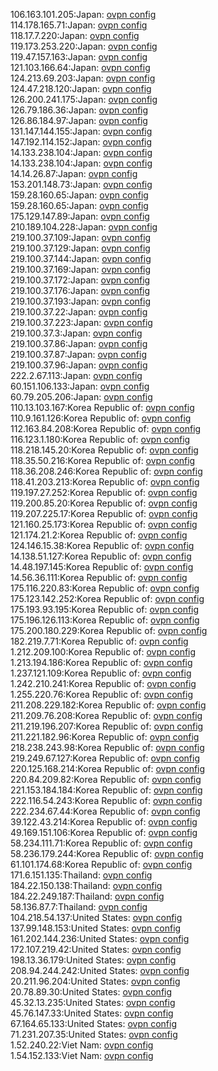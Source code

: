106.163.101.205:Japan: [ovpn config](vpn/106_163_101_205.ovpn)  
114.178.165.71:Japan: [ovpn config](vpn/114_178_165_71.ovpn)  
118.17.7.220:Japan: [ovpn config](vpn/118_17_7_220.ovpn)  
119.173.253.220:Japan: [ovpn config](vpn/119_173_253_220.ovpn)  
119.47.157.163:Japan: [ovpn config](vpn/119_47_157_163.ovpn)  
121.103.166.64:Japan: [ovpn config](vpn/121_103_166_64.ovpn)  
124.213.69.203:Japan: [ovpn config](vpn/124_213_69_203.ovpn)  
124.47.218.120:Japan: [ovpn config](vpn/124_47_218_120.ovpn)  
126.200.241.175:Japan: [ovpn config](vpn/126_200_241_175.ovpn)  
126.79.186.36:Japan: [ovpn config](vpn/126_79_186_36.ovpn)  
126.86.184.97:Japan: [ovpn config](vpn/126_86_184_97.ovpn)  
131.147.144.155:Japan: [ovpn config](vpn/131_147_144_155.ovpn)  
147.192.114.152:Japan: [ovpn config](vpn/147_192_114_152.ovpn)  
14.133.238.104:Japan: [ovpn config](vpn/14_133_238_104.ovpn)  
14.133.238.104:Japan: [ovpn config](vpn/14_133_238_104.ovpn)  
14.14.26.87:Japan: [ovpn config](vpn/14_14_26_87.ovpn)  
153.201.148.73:Japan: [ovpn config](vpn/153_201_148_73.ovpn)  
159.28.160.65:Japan: [ovpn config](vpn/159_28_160_65.ovpn)  
159.28.160.65:Japan: [ovpn config](vpn/159_28_160_65.ovpn)  
175.129.147.89:Japan: [ovpn config](vpn/175_129_147_89.ovpn)  
210.189.104.228:Japan: [ovpn config](vpn/210_189_104_228.ovpn)  
219.100.37.109:Japan: [ovpn config](vpn/219_100_37_109.ovpn)  
219.100.37.129:Japan: [ovpn config](vpn/219_100_37_129.ovpn)  
219.100.37.144:Japan: [ovpn config](vpn/219_100_37_144.ovpn)  
219.100.37.169:Japan: [ovpn config](vpn/219_100_37_169.ovpn)  
219.100.37.172:Japan: [ovpn config](vpn/219_100_37_172.ovpn)  
219.100.37.176:Japan: [ovpn config](vpn/219_100_37_176.ovpn)  
219.100.37.193:Japan: [ovpn config](vpn/219_100_37_193.ovpn)  
219.100.37.22:Japan: [ovpn config](vpn/219_100_37_22.ovpn)  
219.100.37.223:Japan: [ovpn config](vpn/219_100_37_223.ovpn)  
219.100.37.3:Japan: [ovpn config](vpn/219_100_37_3.ovpn)  
219.100.37.86:Japan: [ovpn config](vpn/219_100_37_86.ovpn)  
219.100.37.87:Japan: [ovpn config](vpn/219_100_37_87.ovpn)  
219.100.37.96:Japan: [ovpn config](vpn/219_100_37_96.ovpn)  
222.2.67.113:Japan: [ovpn config](vpn/222_2_67_113.ovpn)  
60.151.106.133:Japan: [ovpn config](vpn/60_151_106_133.ovpn)  
60.79.205.206:Japan: [ovpn config](vpn/60_79_205_206.ovpn)  
110.13.103.167:Korea Republic of: [ovpn config](vpn/110_13_103_167.ovpn)  
110.9.161.126:Korea Republic of: [ovpn config](vpn/110_9_161_126.ovpn)  
112.163.84.208:Korea Republic of: [ovpn config](vpn/112_163_84_208.ovpn)  
116.123.1.180:Korea Republic of: [ovpn config](vpn/116_123_1_180.ovpn)  
118.218.145.20:Korea Republic of: [ovpn config](vpn/118_218_145_20.ovpn)  
118.35.50.216:Korea Republic of: [ovpn config](vpn/118_35_50_216.ovpn)  
118.36.208.246:Korea Republic of: [ovpn config](vpn/118_36_208_246.ovpn)  
118.41.203.213:Korea Republic of: [ovpn config](vpn/118_41_203_213.ovpn)  
119.197.27.252:Korea Republic of: [ovpn config](vpn/119_197_27_252.ovpn)  
119.200.85.20:Korea Republic of: [ovpn config](vpn/119_200_85_20.ovpn)  
119.207.225.17:Korea Republic of: [ovpn config](vpn/119_207_225_17.ovpn)  
121.160.25.173:Korea Republic of: [ovpn config](vpn/121_160_25_173.ovpn)  
121.174.21.2:Korea Republic of: [ovpn config](vpn/121_174_21_2.ovpn)  
124.146.15.38:Korea Republic of: [ovpn config](vpn/124_146_15_38.ovpn)  
14.138.51.127:Korea Republic of: [ovpn config](vpn/14_138_51_127.ovpn)  
14.48.197.145:Korea Republic of: [ovpn config](vpn/14_48_197_145.ovpn)  
14.56.36.111:Korea Republic of: [ovpn config](vpn/14_56_36_111.ovpn)  
175.116.220.83:Korea Republic of: [ovpn config](vpn/175_116_220_83.ovpn)  
175.123.142.252:Korea Republic of: [ovpn config](vpn/175_123_142_252.ovpn)  
175.193.93.195:Korea Republic of: [ovpn config](vpn/175_193_93_195.ovpn)  
175.196.126.113:Korea Republic of: [ovpn config](vpn/175_196_126_113.ovpn)  
175.200.180.229:Korea Republic of: [ovpn config](vpn/175_200_180_229.ovpn)  
182.219.7.71:Korea Republic of: [ovpn config](vpn/182_219_7_71.ovpn)  
1.212.209.100:Korea Republic of: [ovpn config](vpn/1_212_209_100.ovpn)  
1.213.194.186:Korea Republic of: [ovpn config](vpn/1_213_194_186.ovpn)  
1.237.121.109:Korea Republic of: [ovpn config](vpn/1_237_121_109.ovpn)  
1.242.210.241:Korea Republic of: [ovpn config](vpn/1_242_210_241.ovpn)  
1.255.220.76:Korea Republic of: [ovpn config](vpn/1_255_220_76.ovpn)  
211.208.229.182:Korea Republic of: [ovpn config](vpn/211_208_229_182.ovpn)  
211.209.76.208:Korea Republic of: [ovpn config](vpn/211_209_76_208.ovpn)  
211.219.196.207:Korea Republic of: [ovpn config](vpn/211_219_196_207.ovpn)  
211.221.182.96:Korea Republic of: [ovpn config](vpn/211_221_182_96.ovpn)  
218.238.243.98:Korea Republic of: [ovpn config](vpn/218_238_243_98.ovpn)  
219.249.67.127:Korea Republic of: [ovpn config](vpn/219_249_67_127.ovpn)  
220.125.168.214:Korea Republic of: [ovpn config](vpn/220_125_168_214.ovpn)  
220.84.209.82:Korea Republic of: [ovpn config](vpn/220_84_209_82.ovpn)  
221.153.184.184:Korea Republic of: [ovpn config](vpn/221_153_184_184.ovpn)  
222.116.54.243:Korea Republic of: [ovpn config](vpn/222_116_54_243.ovpn)  
222.234.67.44:Korea Republic of: [ovpn config](vpn/222_234_67_44.ovpn)  
39.122.43.214:Korea Republic of: [ovpn config](vpn/39_122_43_214.ovpn)  
49.169.151.106:Korea Republic of: [ovpn config](vpn/49_169_151_106.ovpn)  
58.234.111.71:Korea Republic of: [ovpn config](vpn/58_234_111_71.ovpn)  
58.236.179.244:Korea Republic of: [ovpn config](vpn/58_236_179_244.ovpn)  
61.101.174.68:Korea Republic of: [ovpn config](vpn/61_101_174_68.ovpn)  
171.6.151.135:Thailand: [ovpn config](vpn/171_6_151_135.ovpn)  
184.22.150.138:Thailand: [ovpn config](vpn/184_22_150_138.ovpn)  
184.22.249.187:Thailand: [ovpn config](vpn/184_22_249_187.ovpn)  
58.136.87.7:Thailand: [ovpn config](vpn/58_136_87_7.ovpn)  
104.218.54.137:United States: [ovpn config](vpn/104_218_54_137.ovpn)  
137.99.148.153:United States: [ovpn config](vpn/137_99_148_153.ovpn)  
161.202.144.236:United States: [ovpn config](vpn/161_202_144_236.ovpn)  
172.107.219.42:United States: [ovpn config](vpn/172_107_219_42.ovpn)  
198.13.36.179:United States: [ovpn config](vpn/198_13_36_179.ovpn)  
208.94.244.242:United States: [ovpn config](vpn/208_94_244_242.ovpn)  
20.211.96.204:United States: [ovpn config](vpn/20_211_96_204.ovpn)  
20.78.89.30:United States: [ovpn config](vpn/20_78_89_30.ovpn)  
45.32.13.235:United States: [ovpn config](vpn/45_32_13_235.ovpn)  
45.76.147.33:United States: [ovpn config](vpn/45_76_147_33.ovpn)  
67.164.65.133:United States: [ovpn config](vpn/67_164_65_133.ovpn)  
71.231.207.35:United States: [ovpn config](vpn/71_231_207_35.ovpn)  
1.52.240.22:Viet Nam: [ovpn config](vpn/1_52_240_22.ovpn)  
1.54.152.133:Viet Nam: [ovpn config](vpn/1_54_152_133.ovpn)  
